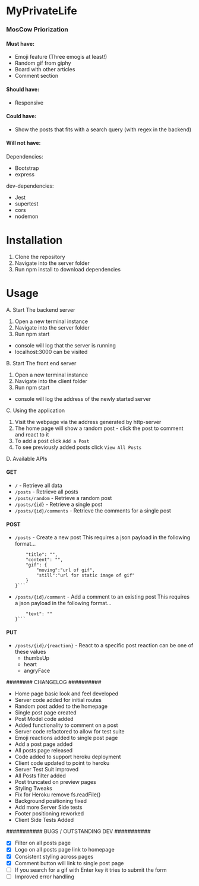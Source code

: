 # MyPrivateLife

### MosCow Priorization
#### Must have:
  - Emoji feature (Three emogis at least!)
  - Random gif from giphy
  - Board with other articles
  - Comment section
  
#### Should have:
  - Responsive

#### Could have:
  - Show the posts that fits with a search query (with regex in the backend)

#### Will not have:

####
Dependencies:
  - Bootstrap
  - express

dev-dependencies:
  - Jest
  - supertest
  - cors
  - nodemon

Installation
=======================

1. Clone the repository
2. Navigate into the server folder
3. Run npm install to download dependencies

Usage
=======================

A. Start The backend server
1. Open a new terminal instance 
2. Navigate into the server folder
3. Run npm start
  - console will log that the server is running
  - localhost:3000 can be visited

B. Start The front end server
1. Open a new terminal instance 
2. Navigate into the client folder
3. Run npm start
  - console will log the address of the newly started server

C. Using the application
1. Visit the webpage via the address generated by http-server
2. The home page will show a random post - click the post to comment and react to it
3. To add a post click `Add a Post`
4. To see previously added posts click `View All Posts`

D. Available APIs
#### GET
- `/` - Retrieve all data
- `/posts` - Retrieve all posts
- `/posts/random` - Retrieve a random post
- `/posts/{id}` - Retrieve a single post
- `/posts/{id}/comments` - Retrieve the comments for a single post

#### POST
- `/posts` - Create a new post
    This requires a json payload in the following format...
    ```{
        "title": "",
        "content": "",
        "gif": {
            "moving":"url of gif",
            "still":"url for static image of gif"
        }
    }```

- `/posts/{id}/comment` - Add a comment to an existing post
    This requires a json payload in the following format...
    ```{
        "text": ""
    }```

#### PUT
- `/posts/{id}/{reaction}` - React to a specific post
    reaction can be one of these values
    - thumbsUp
    - heart
    - angryFace


######## CHANGELOG ##########

- Home page basic look and feel developed
- Server code added for initial routes
- Random post added to the homepage
- Single post page created
- Post Model code added
- Added functionality to comment on a post
- Server code refactored to allow for test suite
- Emoji reactions added to single post page
- Add a post page added
- All posts page released
- Code added to support heroku deployment
- Client code updated to point to heroku
- Server Test Suit improved
- All Posts filter added
- Post truncated on preview pages
- Styling Tweaks
- Fix for Heroku remove fs.readFile()
- Background positioning fixed
- Add more Server Side tests
- Footer positioning reworked
- Client Side Tests Added


########### BUGS / OUTSTANDING DEV ###########

- [x] Filter on all posts page
- [x] Logo on all posts page link to homepage 
- [x] Consistent styling across pages
- [x] Comment button will link to single post page
- [ ] If you search for a gif with Enter key it tries to submit the form
- [ ] Improved error handling 